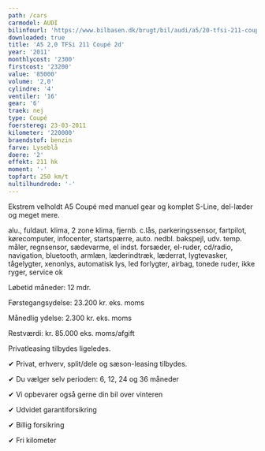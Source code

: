 ```yaml
---
path: /cars
carmodel: AUDI
bilinfourl: 'https://www.bilbasen.dk/brugt/bil/audi/a5/20-tfsi-211-coup-2d/4271305'
downloaded: true
title: 'A5 2,0 TFSi 211 Coupé 2d'
year: '2011'
monthlycost: '2300'
firstcost: '23200'
value: '85000'
volume: '2,0'
cylindre: '4'
ventiler: '16'
gear: '6'
traek: nej
type: Coupé
foerstereg: 23-03-2011
kilometer: '220000'
braendstof: benzin
farve: Lyseblå
doere: '2'
effekt: 211 hk
moment: '-'
topfart: 250 km/t
nultilhundrede: '-'
---
```

Ekstrem velholdt A5 Coupé med manuel gear og komplet S-Line, del-læder og meget mere. 





alu., fuldaut. klima, 2 zone klima, fjernb. c.lås, parkeringssensor, fartpilot, kørecomputer, infocenter, startspærre, auto. nedbl. bakspejl, udv. temp. måler, regnsensor, sædevarme, el indst. forsæder, el-ruder, cd/radio, navigation, bluetooth, armlæn, læderindtræk, læderrat, lygtevasker, tågelygter, xenonlys, automatisk lys, led forlygter, airbag, tonede ruder, ikke ryger, service ok



Løbetid måneder: 12 mdr.



Førstegangsydelse: 23.200 kr. eks. moms 

Månedlig ydelse: 2.300 kr. eks. moms

Restværdi: kr. 85.000 eks. moms/afgift



Privatleasing tilbydes ligeledes.



✔ Privat, erhverv, split/dele og sæson-leasing tilbydes. 

✔ Du vælger selv perioden: 6, 12, 24 og 36 måneder

✔ Vi opbevarer også gerne din bil over vinteren 

✔ Udvidet garantiforsikring 

✔ Billig forsikring 

✔ Fri kilometer
